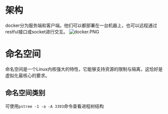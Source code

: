 # 架构
  docker分为服务端和客户端。他们可以都部署在一台机器上，也可以远程通过restful接口或socket进行交互。
![docker.PNG](0)
# 命名空间
  命名空间是一个Linux内核强大的特性，它能够支持资源的限制与隔离，这恰好是虚拟化最核心的要求。
## 命名空间类别
 可使用`pstree -1 -a -A 3393`命令查看进程树结构